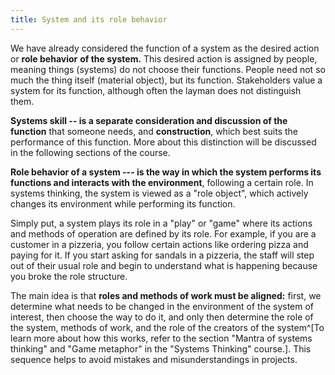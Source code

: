```yaml
---
title: System and its role behavior
---
```


We have already considered the function of a system as the desired action or **role behavior** **of the system.** This desired action is assigned by people, meaning things (systems) do not choose their functions. People need not so much the thing itself (material object), but its function. Stakeholders value a system for its function, although often the layman does not distinguish them.

**Systems skill -- is a separate consideration and discussion of the function** that someone needs, and **construction**, which best suits the performance of this function. More about this distinction will be discussed in the following sections of the course.

**Role behavior of a system --- is the way in which the system performs its functions and interacts with the environment**, following a certain role. In systems thinking, the system is viewed as a "role object", which actively changes its environment while performing its function.

Simply put, a system plays its role in a "play" or "game" where its actions and methods of operation are defined by its role. For example, if you are a customer in a pizzeria, you follow certain actions like ordering pizza and paying for it. If you start asking for sandals in a pizzeria, the staff will step out of their usual role and begin to understand what is happening because you broke the role structure.

The main idea is that **roles and methods of work must be aligned:** first, we determine what needs to be changed in the environment of the system of interest, then choose the way to do it, and only then determine the role of the system, methods of work, and the role of the creators of the system^[To learn more about how this works, refer to the section "Mantra of systems thinking" and "Game metaphor" in the "Systems Thinking" course.]. This sequence helps to avoid mistakes and misunderstandings in projects.